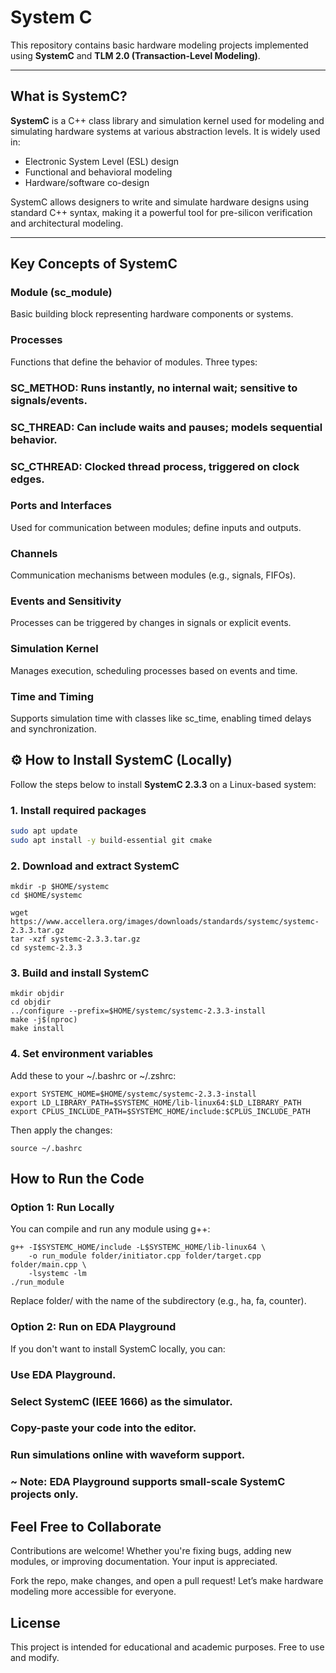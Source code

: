 # System C 

This repository contains basic hardware modeling projects implemented using **SystemC** and **TLM 2.0 (Transaction-Level Modeling)**. 

---

## What is SystemC?

**SystemC** is a C++ class library and simulation kernel used for modeling and simulating hardware systems at various abstraction levels. It is widely used in:

- Electronic System Level (ESL) design
- Functional and behavioral modeling
- Hardware/software co-design


SystemC allows designers to write and simulate hardware designs using standard C++ syntax, making it a powerful tool for pre-silicon verification and architectural modeling.

---

## Key Concepts of SystemC

### Module (sc_module)
Basic building block representing hardware components or systems.

### Processes
Functions that define the behavior of modules. Three types:

### SC_METHOD: Runs instantly, no internal wait; sensitive to signals/events.

### SC_THREAD: Can include waits and pauses; models sequential behavior.

### SC_CTHREAD: Clocked thread process, triggered on clock edges.

### Ports and Interfaces
Used for communication between modules; define inputs and outputs.

### Channels
Communication mechanisms between modules (e.g., signals, FIFOs).

### Events and Sensitivity
Processes can be triggered by changes in signals or explicit events.

### Simulation Kernel
Manages execution, scheduling processes based on events and time.

### Time and Timing
Supports simulation time with classes like sc_time, enabling timed delays and synchronization.

## ⚙️ How to Install SystemC (Locally)

Follow the steps below to install **SystemC 2.3.3** on a Linux-based system:

### 1. Install required packages

```bash
sudo apt update
sudo apt install -y build-essential git cmake
```
### 2. Download and extract SystemC
```
mkdir -p $HOME/systemc
cd $HOME/systemc

wget https://www.accellera.org/images/downloads/standards/systemc/systemc-2.3.3.tar.gz
tar -xzf systemc-2.3.3.tar.gz
cd systemc-2.3.3
```
### 3. Build and install SystemC
```
mkdir objdir
cd objdir
../configure --prefix=$HOME/systemc/systemc-2.3.3-install
make -j$(nproc)
make install
```
### 4. Set environment variables

Add these to your ~/.bashrc or ~/.zshrc:
```
export SYSTEMC_HOME=$HOME/systemc/systemc-2.3.3-install
export LD_LIBRARY_PATH=$SYSTEMC_HOME/lib-linux64:$LD_LIBRARY_PATH
export CPLUS_INCLUDE_PATH=$SYSTEMC_HOME/include:$CPLUS_INCLUDE_PATH
```
Then apply the changes:
```
source ~/.bashrc
```
## How to Run the Code
### Option 1: Run Locally

You can compile and run any module using g++:
```
g++ -I$SYSTEMC_HOME/include -L$SYSTEMC_HOME/lib-linux64 \
    -o run_module folder/initiator.cpp folder/target.cpp folder/main.cpp \
    -lsystemc -lm
./run_module
```
Replace folder/ with the name of the subdirectory (e.g., ha, fa, counter).
### Option 2: Run on EDA Playground

If you don't want to install SystemC locally, you can:

### Use EDA Playground.
### Select SystemC (IEEE 1666) as the simulator.
### Copy-paste your code into the editor.
### Run simulations online with waveform support.
### ~ Note: EDA Playground supports small-scale SystemC projects only.

## Feel Free to Collaborate

Contributions are welcome!
Whether you're fixing bugs, adding new modules, or improving documentation. Your input is appreciated.

Fork the repo, make changes, and open a pull request!
Let’s make hardware modeling more accessible for everyone.

## License

This project is intended for educational and academic purposes. Free to use and modify.
